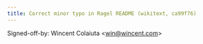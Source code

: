 ```yaml
---
title: Correct minor typo in Ragel README (wikitext, ca99f76)
---
```


Signed-off-by: Wincent Colaiuta &lt;win@wincent.com&gt;
